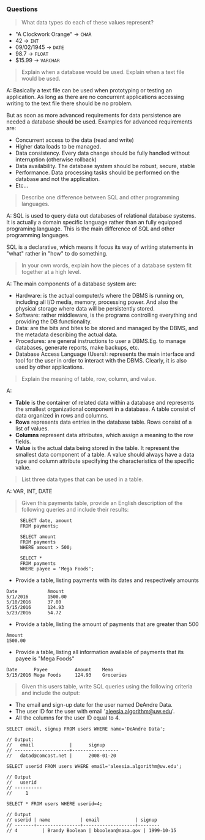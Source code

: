 ### Questions

> What data types do each of these values represent?

- "A Clockwork Orange" -> `CHAR`
- 42 -> `INT`
- 09/02/1945 -> `DATE`
- 98.7 -> `FLOAT`
- $15.99 -> `VARCHAR`

> Explain when a database would be used. Explain when a text file would be used.

A: Basically a text file can be used when prototyping or testing an application. As long as there are no concurrent applications accessing writing to the text file there should be no problem.

But as soon as more advanced requirements for data persistence are needed a database should be used. Examples for advanced requirements are:

- Concurrent access to the data (read and write)
- Higher data loads to be managed.
- Data consistency. Every data change should be fully handled without interruption (otherwise rollback)
- Data availability. The database system should be robust, secure, stable
- Performance. Data processing tasks should be performed on the database and not the application.
- Etc...

> Describe one difference between SQL and other programming languages.

A: SQL is used to query data out databases of relational database systems. It is actually a domain specific language rather than an fully equipped programing language. This is the main difference of SQL and other programming languages.

SQL is a declarative, which means it focus its way of writing statements in "what" rather in "how" to do something.

> In your own words, explain how the pieces of a database system fit together at a high level.

A: The main components of a database system are:

- Hardware: is the actual computer/s where the DBMS is running on, including all I/O media, memory, processing power. And also the physical storage where data will be persistently stored.
- Software: rather middleware, is the programs controlling everything and providing the DB functionality.
- Data: are the bits and bites to be stored and managed by the DBMS, and the metadata describing the actual data.
- Procedures: are general instructions to user a DBMS.Eg. to manage databases, generate reports, make backups, etc.
- Database Access Language (Users): represents the main interface and tool for the user in order to interact with the DBMS. Clearly, it is also used by other applications.

> Explain the meaning of table, row, column, and value.

A:
- **Table** is the container of related data within a database and represents the smallest organizational component in a database. A table consist of data organized in rows and columns.
- **Rows** represents data entries in the database table. Rows consist of a list of values.
- **Columns** represent data attributes, which assign a meaning to the row fields.
- **Value** is the actual data being stored in the table. It represent the smallest data component of a table. A value should always have a data type and column attribute specifying the characteristics of the specific value.

> List three data types that can be used in a table.

A: VAR, INT, DATE

> Given this payments table, provide an English description of the following queries and include their results:

```
     SELECT date, amount
     FROM payments;

     SELECT amount
     FROM payments
     WHERE amount > 500;

     SELECT *
     FROM payments
     WHERE payee = 'Mega Foods';
```

- Provide a table, listing payments with its dates and respectively amounts

```
Date           Amount
5/1/2016       1500.00
5/10/2016      37.00
5/15/2016      124.93
5/23/2016      54.72
```

- Provide a table, listing the amount of payments that are greater than 500

```
Amount
1500.00
```
- Provide a table, listing all information available of payments that its payee is "Mega Foods"

```
Date      Payee          Amount    Memo
5/15/2016 Mega Foods     124.93    Groceries
```

> Given this users table, write SQL queries using the following criteria and include the output:

- The email and sign-up date for the user named DeAndre Data.
- The user ID for the user with email 'aleesia.algorithm@uw.edu'.
- All the columns for the user ID equal to 4.

```
SELECT email, signup FROM users WHERE name='DeAndre Data';

// Output:
//   email             |      signup
// --------------------+-----------------
//   datad@comcast.net |      2008-01-20

SELECT userid FROM users WHERE email='aleesia.algorithm@uw.edu';

// Output
//   userid
// ----------
//     1

SELECT * FROM users WHERE userid=4;

// Output
// userid | name           | email             | signup
// -------+----------------+-------------------+--------
// 4	     | Brandy Boolean | bboolean@nasa.gov | 1999-10-15
```